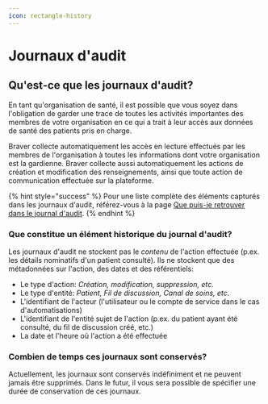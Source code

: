 ```yaml
---
icon: rectangle-history
---
```


# Journaux d'audit

## Qu'est-ce que les journaux d'audit?

En tant qu'organisation de santé, il est possible que vous soyez dans l'obligation de garder une trace de toutes les activités importantes des membres de votre organisation en ce qui a trait à leur accès aux données de santé des patients pris en charge.

Braver collecte automatiquement les accès en lecture effectués par les membres de l'organisation à toutes les informations dont votre organisation est la gardienne. Braver collecte aussi automatiquement les actions de création et modification des renseignements, ainsi que toute action de communication effectuée sur la plateforme.

{% hint style="success" %}
Pour une liste complète des éléments capturés dans les journaux d'audit, référez-vous à la page [Que puis-je retrouver dans le journal d'audit](que-puis-je-retrouver-dans-le-journal-daudits.md).
{% endhint %}

### Que constitue un élément historique du journal d'audit?

Les journaux d'audit ne stockent pas le _contenu_ de l'action effectuée (p.ex. les détails nominatifs d'un patient consulté). Ils ne stockent que des métadonnées sur l'action, des dates et des référentiels:

* Le type d'action: _Création, modification, suppression, etc._
* Le type d'entité: _Patient, Fil de discussion, Canal de soins, etc._
* L'identifiant de l'acteur (l'utilisateur ou le compte de service dans le cas d'automatisations)
* L'identifiant de l'entité sujet de l'action (p.ex. du patient ayant été consulté, du fil de discussion créé, etc.)
* La date et l'heure où l'action a été effectuée

### Combien de temps ces journaux sont conservés?

Actuellement, les journaux sont conservés indéfiniment et ne peuvent jamais être supprimés. Dans le futur, il vous sera possible de spécifier une durée de conservation de ces journaux.